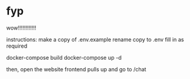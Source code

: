 # fyp
wow!!!!!!!!!!!!

instructions:
make a copy of .env.example
rename copy to .env
fill in as required

docker-compose build
docker-compose up -d

then, open the website frontend pulls up and go to /chat
